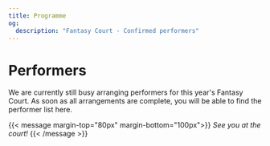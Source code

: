 ```yaml
---
title: Programme
og:
  description: "Fantasy Court - Confirmed performers"
---
```

# Performers
We are currently still busy arranging performers for this year's Fantasy Court. As soon as all arrangements are complete, you will be able to find the performer list here.

{{< message margin-top="80px" margin-bottom="100px">}}
_See you at the court!_
{{< /message >}}